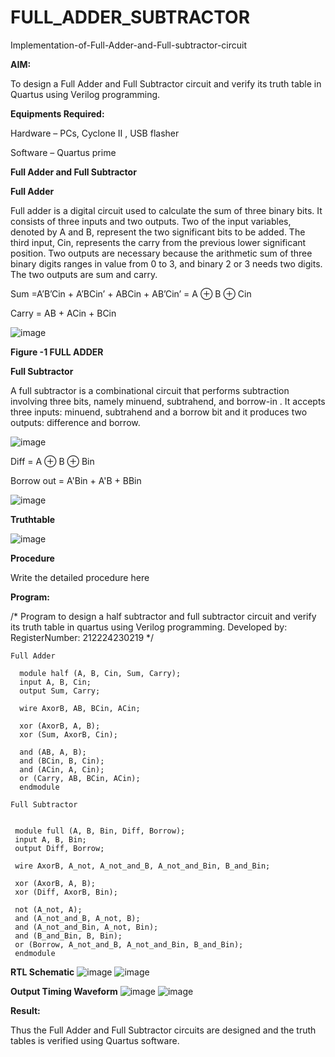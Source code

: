 # FULL_ADDER_SUBTRACTOR

Implementation-of-Full-Adder-and-Full-subtractor-circuit

**AIM:**

To design a Full Adder and Full Subtractor circuit and verify its truth table in Quartus using Verilog programming.

**Equipments Required:**

Hardware – PCs, Cyclone II , USB flasher

Software – Quartus prime

**Full Adder and Full Subtractor**

**Full Adder**

Full adder is a digital circuit used to calculate the sum of three binary bits. It consists of three inputs and two outputs. Two of the input variables, denoted by A and B, represent the two significant bits to be added. The third input, Cin, represents the carry from the previous lower significant position. Two outputs are necessary because the arithmetic sum of three binary digits ranges in value from 0 to 3, and binary 2 or 3 needs two digits. The two outputs are sum and carry.

Sum =A’B’Cin + A’BCin’ + ABCin + AB’Cin’ = A ⊕ B ⊕ Cin 

Carry = AB + ACin + BCin

![image](https://github.com/naavaneetha/FULL_ADDER_SUBTRACTOR/assets/154305477/0f30ba51-5ffb-4198-845f-18e054f675e7)

**Figure -1 FULL ADDER**

**Full Subtractor**

A full subtractor is a combinational circuit that performs subtraction involving three bits, namely minuend, subtrahend, and borrow-in . It accepts three inputs: minuend, subtrahend and a borrow bit and it produces two outputs: difference and borrow.

![image](https://github.com/naavaneetha/FULL_ADDER_SUBTRACTOR/assets/154305477/02b24f51-ab51-4304-9ad6-7b81ffc1ead5)

Diff = A ⊕ B ⊕ Bin 

Borrow out = A'Bin + A'B + BBin


![image](https://github.com/user-attachments/assets/e3510e13-5a92-4410-af27-8dbfd1a887b9)


**Truthtable**



![image](https://github.com/user-attachments/assets/400870df-c886-4a2c-828b-df5293c908a8)


**Procedure**

Write the detailed procedure here

**Program:**

/* Program to design a half subtractor and full subtractor circuit and verify its truth table in quartus using Verilog programming. Developed by: RegisterNumber: 212224230219
*/
```
Full Adder

  module half (A, B, Cin, Sum, Carry); 
  input A, B, Cin;
  output Sum, Carry;

  wire AxorB, AB, BCin, ACin;

  xor (AxorB, A, B);           
  xor (Sum, AxorB, Cin);       

  and (AB, A, B);              
  and (BCin, B, Cin);          
  and (ACin, A, Cin);          
  or (Carry, AB, BCin, ACin);  
  endmodule

Full Subtractor

 
 module full (A, B, Bin, Diff, Borrow);
 input A, B, Bin;
 output Diff, Borrow;

 wire AxorB, A_not, A_not_and_B, A_not_and_Bin, B_and_Bin;

 xor (AxorB, A, B);               
 xor (Diff, AxorB, Bin);          

 not (A_not, A);                
 and (A_not_and_B, A_not, B);     
 and (A_not_and_Bin, A_not, Bin); 
 and (B_and_Bin, B, Bin);         
 or (Borrow, A_not_and_B, A_not_and_Bin, B_and_Bin); 
 endmodule
```
**RTL Schematic**
![image](https://github.com/user-attachments/assets/42f01775-ac3a-400e-ba46-5b9cc1cb88f8)
![image](https://github.com/user-attachments/assets/47b2ccf6-5ce2-4b1b-8453-ef47e875401f)


**Output Timing Waveform**
![image](https://github.com/user-attachments/assets/ce0fe76e-f399-482f-8507-158bfa5847e1)
![image](https://github.com/user-attachments/assets/d9e9abae-410f-4378-99c4-a1e68ba65a6a)



**Result:**

Thus the Full Adder and Full Subtractor circuits are designed and the truth tables is verified using Quartus software.



